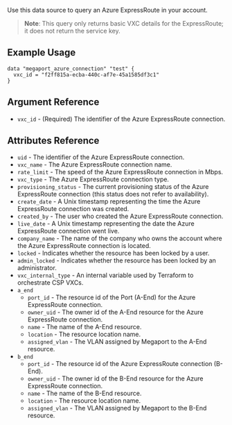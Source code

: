 Use this data source to query an Azure ExpressRoute in your account.

> **Note**: This query only returns basic VXC details for the ExpressRoute; it does not return the
> service key.

## Example Usage
```
data "megaport_azure_connection" "test" {
  vxc_id = "f2ff815a-ecba-440c-af7e-45a1585df3c1"
}
```

## Argument Reference
- `vxc_id` - (Required) The identifier of the Azure ExpressRoute connection.

## Attributes Reference
- `uid` - The identifier of the Azure ExpressRoute connection.
- `vxc_name` - The Azure ExpressRoute connection name.
- `rate_limit` - The speed of the Azure ExpressRoute connection in Mbps.
- `vxc_type` - The Azure ExpressRoute connection type.
- `provisioning_status` - The current provisioning status of the Azure ExpressRoute connection (this status does not refer to availability).
- `create_date` - A Unix timestamp representing the time the Azure ExpressRoute connection was created.
- `created_by` - The user who created the Azure ExpressRoute connection.
- `live_date` - A Unix timestamp representing the date the Azure ExpressRoute connection went live.
- `company_name` - The name of the company who owns the account where the Azure ExpressRoute connection is located.
- `locked` - Indicates whether the resource has been locked by a user.
- `admin_locked` - Indicates whether the resource has been locked by an administrator.
- `vxc_internal_type` - An internal variable used by Terraform to orchestrate CSP VXCs.
- `a_end`
    - `port_id` - The resource id of the Port (A-End) for the Azure ExpressRoute connection.
    - `owner_uid` - The owner id of the A-End resource for the Azure ExpressRoute connection.
    - `name` - The name of the A-End resource.
    - `location` - The resource location name.
    - `assigned_vlan` - The VLAN assigned by Megaport to the A-End resource.
- `b_end`
    - `port_id` - The resource id of the Azure ExpressRoute connection (B-End).
    - `owner_uid` - The owner id of the B-End resource for the Azure ExpressRoute connection.
    - `name` - The name of the B-End resource.
    - `location` - The resource location name.
    - `assigned_vlan` - The VLAN assigned by Megaport to the B-End resource.
